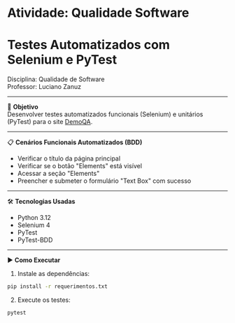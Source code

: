 ﻿# Atividade: Qualidade Software

# Testes Automatizados com Selenium e PyTest

Disciplina: Qualidade de Software  
Professor: Luciano Zanuz

---

🎯 **Objetivo**  
Desenvolver testes automatizados funcionais (Selenium) e unitários (PyTest) para o site [DemoQA](https://demoqa.com/).

---

📋 **Cenários Funcionais Automatizados (BDD)**  
- Verificar o título da página principal  
- Verificar se o botão "Elements" está visível  
- Acessar a seção "Elements"  
- Preencher e submeter o formulário "Text Box" com sucesso  

---

🛠️ **Tecnologias Usadas**  
- Python 3.12  
- Selenium 4  
- PyTest  
- PyTest-BDD  

---

▶️ **Como Executar**

1. Instale as dependências:

```bash
pip install -r requerimentos.txt
```

2. Execute os testes:

```bash
pytest
```
